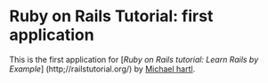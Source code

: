 # Ruby on Rails Tutorial: first application

This is the first application for [*Ruby on Rails tutorial: Learn Rails by Example*] (http;//railstutorial.org/) by [Michael hartl](http://michaelhartl.com).